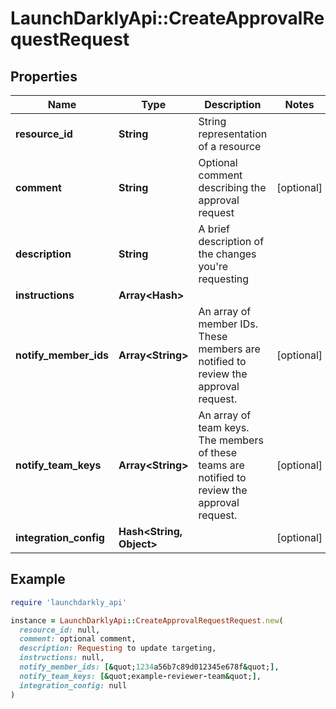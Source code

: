 # LaunchDarklyApi::CreateApprovalRequestRequest

## Properties

| Name | Type | Description | Notes |
| ---- | ---- | ----------- | ----- |
| **resource_id** | **String** | String representation of a resource |  |
| **comment** | **String** | Optional comment describing the approval request | [optional] |
| **description** | **String** | A brief description of the changes you&#39;re requesting |  |
| **instructions** | **Array&lt;Hash&gt;** |  |  |
| **notify_member_ids** | **Array&lt;String&gt;** | An array of member IDs. These members are notified to review the approval request. | [optional] |
| **notify_team_keys** | **Array&lt;String&gt;** | An array of team keys. The members of these teams are notified to review the approval request. | [optional] |
| **integration_config** | **Hash&lt;String, Object&gt;** |  | [optional] |

## Example

```ruby
require 'launchdarkly_api'

instance = LaunchDarklyApi::CreateApprovalRequestRequest.new(
  resource_id: null,
  comment: optional comment,
  description: Requesting to update targeting,
  instructions: null,
  notify_member_ids: [&quot;1234a56b7c89d012345e678f&quot;],
  notify_team_keys: [&quot;example-reviewer-team&quot;],
  integration_config: null
)
```

